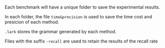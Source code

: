 Each benchmark will have a unique folder to save the experimental results.

In each folder, the file `time&precision` is used to save the time cost and presicion of each method.

 `.lark` stores the grammar generated by each method.


Files with the suffix `-recall` are used to retain the results of the recall rate
